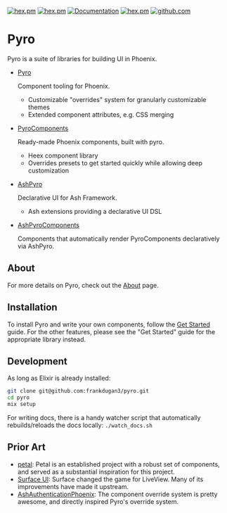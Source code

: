 [![hex.pm](https://img.shields.io/hexpm/l/pyro.svg)](https://hex.pm/packages/pyro)
[![hex.pm](https://img.shields.io/hexpm/v/pyro.svg)](https://hex.pm/packages/pyro)
[![Documentation](https://img.shields.io/badge/documentation-gray)](https://hexdocs.pm/pyro)
[![hex.pm](https://img.shields.io/hexpm/dt/pyro.svg)](https://hex.pm/packages/pyro)
[![github.com](https://img.shields.io/github/last-commit/frankdugan3/pyro.svg)](https://github.com/frankdugan3/pyro)

# Pyro

Pyro is a suite of libraries for building UI in Phoenix.

- [Pyro](https://hexdocs.pm/pyro)

  Component tooling for Phoenix.

  - Customizable "overrides" system for granularly customizable themes
  - Extended component attributes, e.g. CSS merging

- [PyroComponents](https://hexdocs.pm/pyro_components)

  Ready-made Phoenix components, built with pyro.

  - Heex component library
  - Overrides presets to get started quickly while allowing deep customization

- [AshPyro](https://hexdocs.pm/ash_pyro)

  Declarative UI for Ash Framework.

  - Ash extensions providing a declarative UI DSL

- [AshPyroComponents](https://hexdocs.pm/ash_pyro_components)

  Components that automatically render PyroComponents declaratively via AshPyro.

## About

For more details on Pyro, check out the [About](https://hexdocs.pm/pyro/about.html) page.

## Installation

To install Pyro and write your own components, follow the [Get Started](https://hexdocs.pm/pyro/get-started.html) guide. For the other features, please see the "Get Started" guide for the appropriate library instead.

## Development

As long as Elixir is already installed:

```sh
git clone git@github.com:frankdugan3/pyro.git
cd pyro
mix setup
```

For writing docs, there is a handy watcher script that automatically rebuilds/reloads the docs locally: `./watch_docs.sh`

## Prior Art

- [petal](https://petal.build/): Petal is an established project with a robust set of components, and served as a substantial inspiration for this project.
- [Surface UI](https://surface-ui.org/): Surface changed the game for LiveView. Many of its improvements have made it upstream.
- [AshAuthenticationPhoenix](https://github.com/team-alembic/ash_authentication_phoenix): The component override system is pretty awesome, and directly inspired Pyro's override system.

